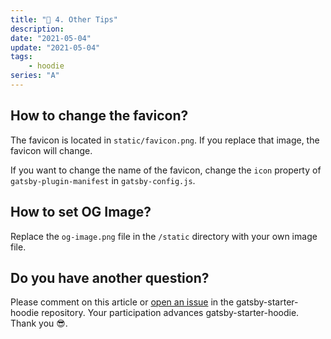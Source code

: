 ```yaml
---
title: "🤩 4. Other Tips"
description:
date: "2021-05-04"
update: "2021-05-04"
tags: 
    - hoodie
series: "A"
---
```


## How to change the favicon?

The favicon is located in `static/favicon.png`. If you replace that image, the favicon will change.

If you want to change the name of the favicon, change the `icon` property of `gatsby-plugin-manifest` in `gatsby-config.js`.

## How to set OG Image?

Replace the `og-image.png` file in the `/static` directory with your own image file.

## Do you have another question?

Please comment on this article or [open an issue](https://github.com/devHudi/gatsby-starter-hoodie/issues) in the gatsby-starter-hoodie repository. Your participation advances gatsby-starter-hoodie. Thank you 😎.
